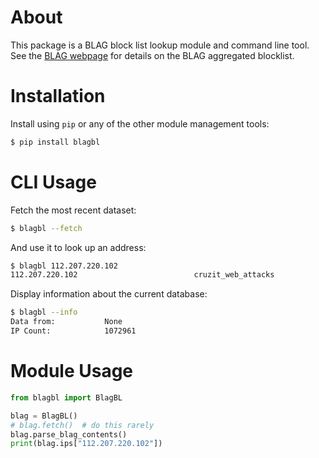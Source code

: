 # About

This package is a BLAG block list lookup module and command line tool.
See the [BLAG webpage](https://steel.isi.edu/projects/BLAG) for
details on the BLAG aggregated blocklist.

# Installation

Install using `pip` or any of the other module management tools:

``` sh
$ pip install blagbl
```

# CLI Usage

Fetch the most recent dataset:

``` sh
$ blagbl --fetch
```

And use it to look up an address:

``` sh
$ blagbl 112.207.220.102
112.207.220.102                          cruzit_web_attacks
```

Display information about the current database:

``` sh
$ blagbl --info
Data from:           None
IP Count:            1072961
```

# Module Usage

``` python
from blagbl import BlagBL

blag = BlagBL()
# blag.fetch()  # do this rarely
blag.parse_blag_contents()
print(blag.ips["112.207.220.102"])
```
